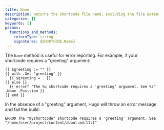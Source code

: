 ```yaml
---
title: Name
description: Returns the shortcode file name, excluding the file extension.
categories: []
keywords: []
params:
  functions_and_methods:
    returnType: string
    signatures: [SHORTCODE.Name]
---
```


The `Name` method is useful for error reporting. For example, if your shortcode requires a "greeting" argument:

```go-html-template {file="layouts/shortcodes/myshortcode.html"}
{{ $greeting := "" }}
{{ with .Get "greeting" }}
  {{ $greeting = . }}
{{ else }}
  {{ errorf "The %q shortcode requires a 'greeting' argument. See %s" .Name .Position }}
{{ end }}
```

In the absence of a "greeting" argument, Hugo will throw an error message and fail the build:

```text
ERROR The "myshortcode" shortcode requires a 'greeting' argument. See "/home/user/project/content/about.md:11:1"
```
